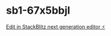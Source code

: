 # sb1-67x5bbjl

[Edit in StackBlitz next generation editor ⚡️](https://stackblitz.com/~/github.com/ArthurPhyto/sb1-67x5bbjl)